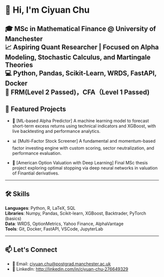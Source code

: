 # 👋 Hi, I'm Ciyuan Chu

🎓 MSc in Mathematical Finance @ University of Manchester  
📈 Aspiring Quant Researcher | Focused on Alpha Modeling, Stochastic Calculus, and Martingale Theories  
💻 Python, Pandas, Scikit-Learn, WRDS, FastAPI, Docker  
📖 FRM(Level 2 Passed)，CFA（Level 1 Passed)
---

## 🔬 Featured Projects

- 🧠 [ML-based Alpha Predictor] 
  A machine learning model to forecast short-term excess returns using technical indicators and XGBoost, with live backtesting and performance analytics.

- 📊 [Multi-Factor Stock Screener]
  A fundamental and momentum-based factor investing engine with custom scoring, sector neutralization, and performance evaluation.

- 🧮 [American Option Valuation with Deep Learning] 
  Final MSc thesis project exploring optimal stopping via deep neural networks in valuation of Finantial derivatives.

---

## 🛠️ Skills

**Languages**: Python, R, LaTeX, SQL  
**Libraries**: Numpy, Pandas, Scikit-learn, XGBoost, Backtrader, PyTorch (basics)  
**Data**: WRDS, OptionMetrics, Yahoo Finance, AlphaVantage  
**Tools**: Git, Docker, FastAPI, VSCode, JupyterLab

---

## 📫 Let's Connect

- 📧 Email: ciyuan.chu@postgrad.manchester.ac.uk
- 💼 LinkedIn: http://linkedin.com/in/ciyuan-chu-276649329
